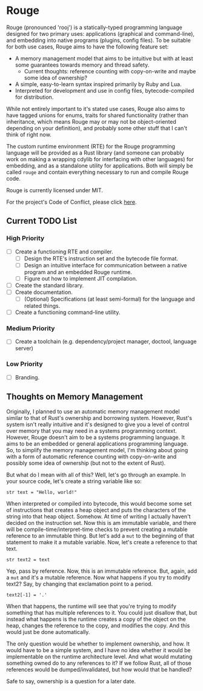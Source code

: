 # Rouge

Rouge (pronounced 'rooj') is a statically-typed programming language designed for two primary uses: applications (graphical and command-line), and embedding into native programs (plugins, config files). To be suitable for both use cases, Rouge aims to have the following feature set:

 - A memory management model that aims to be intuitive but with at least some guarantees towards memory and thread safety.
	- Current thoughts: reference counting with copy-on-write and maybe some idea of ownership?
 - A simple, easy-to-learn syntax inspired primarily by Ruby and Lua.
 - Interpreted for development and use in config files, bytecode-compiled for distribution.

While not entirely important to it's stated use cases, Rouge also aims to have tagged unions for enums, traits for shared functionality (rather than inheritance, which means Rouge may or may not be object-oriented depending on your definition), and probably some other stuff that I can't think of right now.

The custom runtime environment (RTE) for the Rouge programming language will be provided as a Rust library (and someone can probably work on making a wrapping cdylib for interfacing with other languages) for embedding, and as a standalone utility for applications. Both will simply be called `rouge` and contain everything necessary to run and compile Rouge code.

Rouge is currently licensed under MIT.

For the project's Code of Conflict, please click [here](./CONFLICT.md).

## Current TODO List

### High Priority

 - [ ] Create a functioning RTE and compiler.
	- [ ] Design the RTE's instruction set and the bytecode file format.
	- [ ] Design an intuitive interface for communication between a native program and an embedded Rouge runtime.
	- [ ] Figure out how to implement JIT compilation.
 - [ ] Create the standard library.
 - [ ] Create documentation.
	- [ ] (Optional) Specifications (at least semi-formal) for the language and related things.
 - [ ] Create a functioning command-line utility.

### Medium Priority

 - [ ] Create a toolchain (e.g. dependency/project manager, doctool, language server)

### Low Priority

 - [ ] Branding.

## Thoughts on Memory Management

Originally, I planned to use an automatic memory management model similar to that of Rust's ownership and borrowing system. However, Rust's system isn't really intuitive and it's designed to give you a level of control over memory that you may need in a systems programming context. However, Rouge doesn't aim to be a systems programming language. It aims to be an embedded or general applications programming language. So, to simplify the memory management model, I'm thinking about going with a form of automatic reference counting with copy-on-write and possibly some idea of ownership (but not to the extent of Rust).

But what do I mean with all of this? Well, let's go through an example. In your source code, let's create a string variable like so:

```rouge
str text = "Hello, world!"
```

When interpreted or compiled into bytecode, this would become some set of instructions that creates a heap object and puts the characters of the string into that heap object. Somehow. At time of writing I actually haven't decided on the instruction set. Now this is am immutable variable, and there will be compile-time/interpret-time checks to prevent creating a mutable reference to an immutable thing. But let's add a `mut` to the beginning of that statement to make it a mutable variable. Now, let's create a reference to that text.

```rouge
str text2 = text
```

Yep, pass by reference. Now, this is an immutable reference. But, again, add a `mut` and it's a mutable reference. Now what happens if you try to modify text2? Say, by changing that exclamation point to a period.

```rouge
text2[-1] = '.'
```

When that happens, the runtime will see that you're trying to modify something that has multiple references to it. You could just disallow that, but instead what happens is the runtime creates a copy of the object on the heap, changes the reference to the copy, and modifies the copy. And this would just be done automatically.

The only question would be whether to implement ownership, and how. It would have to be a simple system, and I have no idea whether it would be implementable on the runtime architecture level. And what would mutating something owned do to any references to it? If we follow Rust, all of those references would be dumped/invalidated, but how would that be handled?

Safe to say, ownership is a question for a later date.